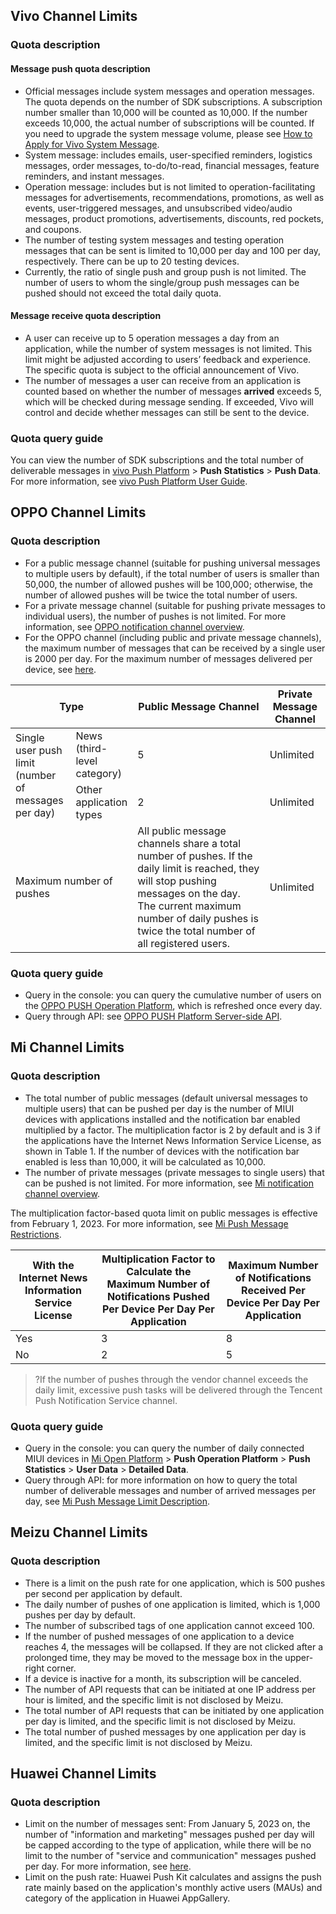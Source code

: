 
## Vivo Channel Limits

### Quota description
#### Message push quota description
- Official messages include system messages and operation messages. The quota depends on the number of SDK subscriptions. A subscription number smaller than 10,000 will be counted as 10,000. If the number exceeds 10,000, the actual number of subscriptions will be counted. If you need to upgrade the system message volume, please see [How to Apply for Vivo System Message](https://intl.cloud.tencent.com/document/product/1024/36250).
 - System message: includes emails, user-specified reminders, logistics messages, order messages, to-do/to-read, financial messages, feature reminders, and instant messages.
 - Operation message: includes but is not limited to operation-facilitating messages for advertisements, recommendations, promotions, as well as events, user-triggered messages, and unsubscribed video/audio messages, product promotions, advertisements, discounts, red pockets, and coupons.
- The number of testing system messages and testing operation messages that can be sent is limited to 10,000 per day and 100 per day, respectively. There can be up to 20 testing devices.
- Currently, the ratio of single push and group push is not limited. The number of users to whom the single/group push messages can be pushed should not exceed the total daily quota.

#### Message receive quota description

- A user can receive up to 5 operation messages a day from an application, while the number of system messages is not limited. This limit might be adjusted according to users’ feedback and experience. The specific quota is subject to the official announcement of Vivo.
- The number of messages a user can receive from an application is counted based on whether the number of messages **arrived** exceeds 5, which will be checked during message sending. If exceeded, Vivo will control and decide whether messages can still be sent to the device.

### Quota query guide

You can view the number of SDK subscriptions and the total number of deliverable messages in [vivo Push Platform](https://dev.vivo.com.cn/openAbility/pushNews) > **Push Statistics** > **Push Data**. For more information, see [vivo Push Platform User Guide](https://dev.vivo.com.cn/documentCenter/doc/151#w2-36381313).

## OPPO Channel Limits

### Quota description

- For a public message channel (suitable for pushing universal messages to multiple users by default), if the total number of users is smaller than 50,000, the number of allowed pushes will be 100,000; otherwise, the number of allowed pushes will be twice the total number of users.
- For a private message channel (suitable for pushing private messages to individual users), the number of pushes is not limited. For more information, see [OPPO notification channel overview](https://intl.cloud.tencent.com/document/product/1024/36250).
- For the OPPO channel (including public and private message channels), the maximum number of messages that can be received by a single user is 2000 per day.
For the maximum number of messages delivered per device, see [here](https://open.oppomobile.com/new/developmentDoc/info?id=11210).
<table>
<thead>
<tr>
<th colspan = "2" style="width:30%">Type</th>
<th style="width:50%">Public Message Channel</th>
<th style="width:20%">Private Message Channel</th>
</tr>
</thead>
<tbody>
<tr>
<td rowspan = "2">Single user push limit (number of messages per day)</td>
<td>News (third-level category)</td>
<td>5</td>
<td>Unlimited</td>
</tr>
<tr>
<td>Other application types</td>
<td>2</td>
<td>Unlimited</td>
</tr>
<tr>
<td colspan = "2">Maximum number of pushes</td>
<td>All public message channels share a total number of pushes. If the daily limit is reached, they will stop pushing messages on the day. The current maximum number of daily pushes is twice the total number of all registered users.</td>
<td>Unlimited</td>
</tr>
</tbody></table>

### Quota query guide

- Query in the console: you can query the cumulative number of users on the [OPPO PUSH Operation Platform](https://push.oppo.com), which is refreshed once every day.
- Query through API: see [OPPO PUSH Platform Server-side API](https://developers.oppomobile.com/wiki/doc/index#id=71).

## Mi Channel Limits

### Quota description

- The total number of public messages (default universal messages to multiple users) that can be pushed per day is the number of MIUI devices with applications installed and the notification bar enabled multiplied by a factor. The multiplication factor is 2 by default and is 3 if the applications have the Internet News Information Service License, as shown in Table 1. If the number of devices with the notification bar enabled is less than 10,000, it will be calculated as 10,000.
- The number of private messages (private messages to single users) that can be pushed is not limited. For more information, see [Mi notification channel overview](https://intl.cloud.tencent.com/document/product/1024/36250).

The multiplication factor-based quota limit on public messages is effective from February 1, 2023. For more information, see [Mi Push Message Restrictions](https://dev.mi.com/distribute/doc/details?pId=1656).

| With the Internet News Information Service License | Multiplication Factor to Calculate the Maximum Number of Notifications Pushed Per Device Per Day Per Application | Maximum Number of Notifications Received Per Device Per Day Per Application |
|------------------------------|-------------------------------------------|--------------------------------|
|Yes        |3      |8     |
|No        |2      |5     |

> ?If the number of pushes through the vendor channel exceeds the daily limit, excessive push tasks will be delivered through the Tencent Push Notification Service channel.

### Quota query guide 

- Query in the console: you can query the number of daily connected MIUI devices in [Mi Open Platform](https://dev.mi.com/console/appservice/push.html) > **Push Operation Platform** > **Push Statistics** > **User Data** > **Detailed Data**.
- Query through API: for more information on how to query the total number of deliverable messages and number of arrived messages per day, see [Mi Push Message Limit Description](https://dev.mi.com/console/doc/detail?pId=2086#_0_1).

## Meizu Channel Limits

### Quota description

- There is a limit on the push rate for one application, which is 500 pushes per second per application by default.
- The daily number of pushes of one application is limited, which is 1,000 pushes per day by default.
- The number of subscribed tags of one application cannot exceed 100.
- If the number of pushed messages of one application to a device reaches 4, the messages will be collapsed. If they are not clicked after a prolonged time, they may be moved to the message box in the upper-right corner.
- If a device is inactive for a month, its subscription will be canceled.
- The number of API requests that can be initiated at one IP address per hour is limited, and the specific limit is not disclosed by Meizu.
- The total number of API requests that can be initiated by one application per day is limited, and the specific limit is not disclosed by Meizu.
- The total number of pushed messages by one application per day is limited, and the specific limit is not disclosed by Meizu.

## Huawei Channel Limits

### Quota description

- Limit on the number of messages sent: From January 5, 2023 on, the number of "information and marketing" messages pushed per day will be capped according to the type of application, while there will be no limit to the number of "service and communication" messages pushed per day. For more information, see [here](https://developer.huawei.com/consumer/cn/doc/development/HMSCore-Guides/message-restriction-description-0000001361648361?ha_source=hms5).
- Limit on the push rate: Huawei Push Kit calculates and assigns the push rate mainly based on the application's monthly active users (MAUs) and category of the application in Huawei AppGallery.

